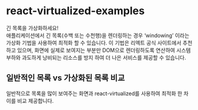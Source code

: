 # react-virtualized-examples

긴 목록을 가상화하세요!<br>
애플리케이션에서 긴 목록(수백 또는 수천행)을 렌더링하는 경우 ‘windowing’ 이라는 가상화 기법을 사용하여 최적화 할 수 있습니다. 이 기법은 리엑트 공식 사이트에서 추천하고 있으며,
화면에 실제로 보여지는 부분만 DOM으로 렌더링하도록 연산하여 시스템 부하와 과도하게 낭비되는 리소스를 방지 하여 더 나은 서비스를 제공할 수 있습니다.

## 일반적인 목록 vs 가상화된 목록 비교
일반적으로 목록을 많이 보여주는 화면과 react-virtualized를 사용하여 최적화 한 차이를 비교 제공합니다.
